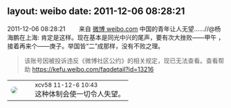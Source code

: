 layout: weibo
date: 2011-12-06 08:28:21
---
<meta name="referrer" content="no-referrer" />

2011-12-06 08:28:21  &nbsp;&nbsp;&nbsp;&nbsp;&nbsp;&nbsp; 来自 <a href="http://weibo.com/" rel="nofollow">微博 weibo.com</a>
中国的青年让人无望……//@杨海鹏在上海: 肯定是这样。现在基本是同光中兴的尾声，要有次大挫败——甲午 ，接着再来个——庚子。举国皆“二”成那样，没有不败之理。
>  该账号因被投诉违反《微博社区公约》的相关规定，现已无法查看。查看帮助 https://kefu.weibo.com/faqdetail?id=13216

<table style="width: 100%;">
  <tr>
    <td style="width: 40px;"><img style="border-radius:50%" src="https://tva2.sinaimg.cn/crop.0.0.180.180.50/40e9ea8djw1f4es3a5fupj20500503y9.jpg?KID=imgbed,tva&Expires=1624464155&ssig=D4IuhKxeHN"></td>
    <td colspan="2"><small>xcv58 11-12-6 10:43</small><br/>这种体制会使一切令人失望。</td>
  </tr>
</table>
